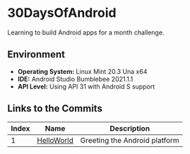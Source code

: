 # 30DaysOfAndroid

Learning to build Android apps for a month challenge.

## Environment

  - **Operating System:** Linux Mint 20.3 Una x64
  - **IDE:** Android Studio Bumblebee 2021.1.1
  - **API Level:** Using API 31 with Android S support

## Links to the Commits

| Index | Name                    | Description                                |
|-------|-------------------------|--------------------------------------------|
| 1     | [HelloWorld][1]         | Greeting the Android platform              |



[1]: https://github.com/rohanbari/HelloWorld
